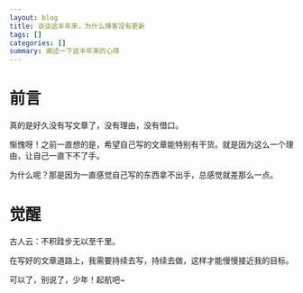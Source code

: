 ```yaml
---
layout: blog
title: 谈谈这半年来，为什么博客没有更新
tags: []
categories: []
summary: 阐述一下这半年来的心得
---
```


# 前言

真的是好久没有写文章了，没有理由，没有借口。

惭愧呀！之前一直想的是，希望自己写的文章能特别有干货。就是因为这么一个理由，让自己一直下不了手。

为什么呢？那是因为一直感觉自己写的东西拿不出手，总感觉就差那么一点。

# 觉醒

古人云：不积跬步无以至千里。

在写好的文章道路上，我需要持续去写，持续去做，这样才能慢慢接近我的目标。

可以了，别说了，少年！起航吧~
